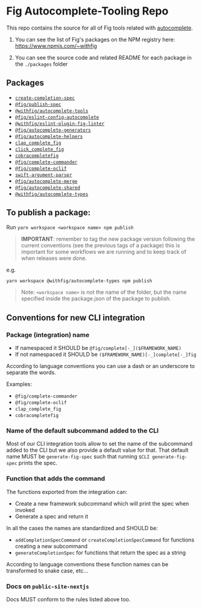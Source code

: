 # Fig Autocomplete-Tooling Repo

This repo contains the source for all of Fig tools related with [autocomplete](https://github.com/withfig/autocomplete).

1. You can see the list of Fig's packages on the NPM registry here: https://www.npmjs.com/~withfig

2. You can see the source code and related README for each package in the `./packages` folder

## Packages

- [`create-completion-spec`](cli/create-completion-spec/README.md)
- [`@fig/publish-spec`](cli/publih-spec-to-team/README.md)
- [`@withfig/autocomplete-tools`](cli/tools-cli/README.md)
- [`@fig/eslint-config-autocomplete`](eslint/config-autocomplete/README.md)
- [`@withfig/eslint-plugin-fig-linter`](eslint/plugin-fig-linter/README.md)
- [`@fig/autocomplete-generators`](generators/README.md)
- [`@fig/autocomplete-helpers`](helpers/README.md)
- [`clap_complete_fig`](integrations/clap/README.md)
- [`click_complete_fig`](integrations/clap/README.md)
- [`cobracompletefig`](integrations/cobra/README.md)
- [`@fig/complete-commander`](integrations/commander/README.md)
- [`@fig/complete-oclif`](integrations/oclif/README.md)
- [`swift-argument-parser`](integrations/swift-argument-parser/README.md)
- [`@fig/autocomplete-merge`](merge/README.md)
- [`@fig/autocomplete-shared`](shared/README.md)
- [`@withfig/autocomplete-types`](types/README.md)

## To publish a package:

Run `yarn workspace <workspace name> npm publish`

> **IMPORTANT**: remember to tag the new package version following the current conventions (see the previous tags of a package)
> this is important for some workflows we are running and to keep track of when releases were done.

e.g.
```bash
yarn workspace @withfig/autocomplete-types npm publish
```

> Note: `<workspace name>` is not the name of the folder, but the name specified inside the package.json of the package to publish.

## Conventions for new CLI integration

### Package (integration) name

- If namespaced it SHOULD be `@fig/complete[-_]($FRAMEWORK_NAME)`
- If not namespaced it SHOULD be `($FRAMEWORK_NAME)[-_]complete[-_]fig`

According to language conventions you can use a dash or an underscore to separate the words.

Examples:
- `@fig/complete-commander`
- `@fig/complete-oclif`
- `clap_complete_fig`
- `cobracompletefig`

### Name of the default subcommand added to the CLI

Most of our CLI integration tools allow to set the name of the subcommand added to the CLI but we also provide a default value for that.
That default name MUST be `generate-fig-spec` such that running `$CLI generate-fig-spec` prints the spec.

### Function that adds the command

The functions exported from the integration can:
- Create a new framework subcommand which will print the spec when invoked
- Generate a spec and return it

In all the cases the names are standardized and SHOULD be:
- `addCompletionSpecCommand` or `createCompletionSpecCommand` for functions creating a new subcommand
- `generateCompletionSpec` for functions that return the spec as a string

According to language conventions these function names can be transformed to snake case, etc...

### Docs on `public-site-nextjs`

Docs MUST conform to the rules listed above too.